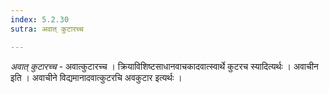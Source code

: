 ```yaml
---
index: 5.2.30
sutra: अवात् कुटारच्च

---
```

_अवात् कुटारच्च_ - अवात्कुटारच्च । क्रियाविशिष्टसाधानवाचकादवात्स्वार्थे कुटरच स्यादित्यर्थः । अवाचीन इति । अवाचीने विद्यमानादवात्कुटरचि अवकुटार इत्यर्थः । 